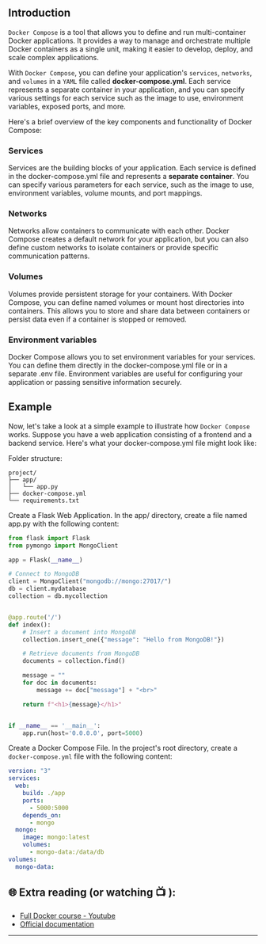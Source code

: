 ## Introduction
`Docker Compose` is a tool that allows you to define and run multi-container Docker applications. It provides a way to manage and orchestrate multiple Docker containers as a single unit, making it easier to develop, deploy, and scale complex applications.

With `Docker Compose`, you can define your application's `services`, `networks`, and `volumes` in a `YAML` file called **docker-compose.yml**. Each service represents a separate container in your application, and you can specify various settings for each service such as the image to use, environment variables, exposed ports, and more.

Here's a brief overview of the key components and functionality of Docker Compose:

### Services
Services are the building blocks of your application. Each service is defined in the docker-compose.yml file and represents a **separate container**. You can specify various parameters for each service, such as the image to use, environment variables, volume mounts, and port mappings.

### Networks

Networks allow containers to communicate with each other. Docker Compose creates a default network for your application, but you can also define custom networks to isolate containers or provide specific communication patterns.

### Volumes 
Volumes provide persistent storage for your containers. With Docker Compose, you can define named volumes or mount host directories into containers. This allows you to store and share data between containers or persist data even if a container is stopped or removed.

### Environment variables
Docker Compose allows you to set environment variables for your services. You can define them directly in the docker-compose.yml file or in a separate .env file. Environment variables are useful for configuring your application or passing sensitive information securely.

## Example 

Now, let's take a look at a simple example to illustrate how `Docker Compose` works. Suppose you have a web application consisting of a frontend and a backend service. Here's what your docker-compose.yml file might look like:

Folder structure: 

```
project/
├── app/
│   └── app.py
├── docker-compose.yml
└── requirements.txt

```

Create a Flask Web Application. In the app/ directory, create a file named app.py with the following content:

```python
from flask import Flask
from pymongo import MongoClient

app = Flask(__name__)

# Connect to MongoDB
client = MongoClient("mongodb://mongo:27017/")
db = client.mydatabase
collection = db.mycollection


@app.route('/')
def index():
    # Insert a document into MongoDB
    collection.insert_one({"message": "Hello from MongoDB!"})

    # Retrieve documents from MongoDB
    documents = collection.find()

    message = ""
    for doc in documents:
        message += doc["message"] + "<br>"

    return f"<h1>{message}</h1>"


if __name__ == '__main__':
    app.run(host='0.0.0.0', port=5000)

```

Create a Docker Compose File. In the project's root directory, create a `docker-compose.yml` file with the following content:

```yaml
version: "3"
services:
  web:
    build: ./app
    ports:
      - 5000:5000
    depends_on:
      - mongo
  mongo:
    image: mongo:latest
    volumes:
      - mongo-data:/data/db
volumes:
  mongo-data:

```



## 🌐  Extra reading (or watching 📺 ):

* [Full Docker course - Youtube](https://www.youtube.com/watch?v=pTFZFxd4hOI)
* [Official documentation](https://docs.docker.com/)
***